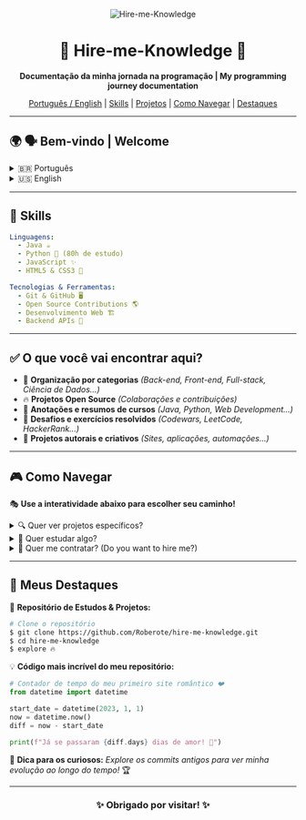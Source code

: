 <p align="center">
  <img src="https://i.imgur.com/aP9Azdn.png" alt="Hire-me-Knowledge">
</p>
<h1 align="center">🚀 Hire-me-Knowledge 🚀</h1>

<p align="center">
 <strong>Documentação da minha jornada na programação | My programming journey documentation</strong>
</p>

<p align="center">
  <a href="#bem-vindo-welcome">Português / English</a> |
  <a href="#skills">Skills</a> |
  <a href="#o-que-voce-vai-encontrar-aqui">Projetos</a> |
  <a href="#como-navegar">Como Navegar</a> |
  <a href="#meus-destaques">Destaques</a>
</p>

---

## 🌍 🗣️ Bem-vindo | Welcome

<details>
  <summary>🇧🇷 Português</summary>
  <p>Olá! Esse repositório é o meu tesouro de conhecimento, documentando tudo o que aprendi sobre programação, desde conceitos básicos até projetos avançados!</p>
</details>

<details>
  <summary>🇺🇸 English</summary>
  <p>Hello! This repository is my knowledge treasure, documenting everything I've learned about programming, from basic concepts to advanced projects!</p>
</details>

---

## 🌟 Skills

```yaml
Linguagens:
  - Java ☕
  - Python 🐍 (80h de estudo)
  - JavaScript ✨
  - HTML5 & CSS3 🎨

Tecnologias & Ferramentas:
  - Git & GitHub 🖥️
  - Open Source Contributions 🌎
  - Desenvolvimento Web 🏗️
  - Backend APIs 🔌
```

---

## ✅ O que você vai encontrar aqui?
- 📂 **Organização por categorias** *(Back-end, Front-end, Full-stack, Ciência de Dados...)*
- 🔥 **Projetos Open Source** *(Colaborações e contribuições)*
- 📖 **Anotações e resumos de cursos** *(Java, Python, Web Development...)*
- 🚀 **Desafios e exercícios resolvidos** *(Codewars, LeetCode, HackerRank...)*
- 🎨 **Projetos autorais e criativos** *(Sites, aplicações, automações...)*

---

## 🎮 Como Navegar

🎭 **Use a interatividade abaixo para escolher seu caminho!**

<details>
  <summary>🔍 Quer ver projetos específicos?</summary>
  <ul>
    <li>📌 <a href="./backend">Projetos Back-end</a></li>
    <li>🎨 <a href="./frontend">Projetos Front-end</a></li>
    <li>🌍 <a href="./fullstack">Projetos Full-stack</a></li>
  </ul>
</details>

<details>
  <summary>📖 Quer estudar algo?</summary>
  <ul>
    <li>🐍 <a href="./python">Curso Python 80h</a></li>
    <li>☕ <a href="./java">Curso Java Avançado</a></li>
    <li>🖥️ <a href="./git">Git e Colaboração</a></li>
  </ul>
</details>

<details>
  <summary>💼 Quer me contratar? (Do you want to hire me?)</summary>
  <ul>
    <li>📩 <strong>Email:</strong> <a href="mailto:seuemail@email.com">seuemail@email.com</a></li>
    <li>🔗 <strong>LinkedIn:</strong> <a href="https://linkedin.com/in/seu-perfil">linkedin.com/in/seu-perfil</a></li>
    <li>🌎 <strong>Portfólio:</strong> <a href="https://seu-portfolio.com">seu-portfolio.com</a></li>
  </ul>
</details>

---

## 🎯 Meus Destaques

🚀 **Repositório de Estudos & Projetos:**
```sh
# Clone o repositório
$ git clone https://github.com/Roberote/hire-me-knowledge.git
$ cd hire-me-knowledge
$ explore 🔥
```

💡 **Código mais incrível do meu repositório:**
```python
# Contador de tempo do meu primeiro site romântico ❤️
from datetime import datetime

start_date = datetime(2023, 1, 1)
now = datetime.now()
diff = now - start_date

print(f"Já se passaram {diff.days} dias de amor! 💖")
```

📌 **Dica para os curiosos:** *Explore os commits antigos para ver minha evolução ao longo do tempo!* 🏆

---

<h3 align="center">✨ Obrigado por visitar! ✨</h3>

